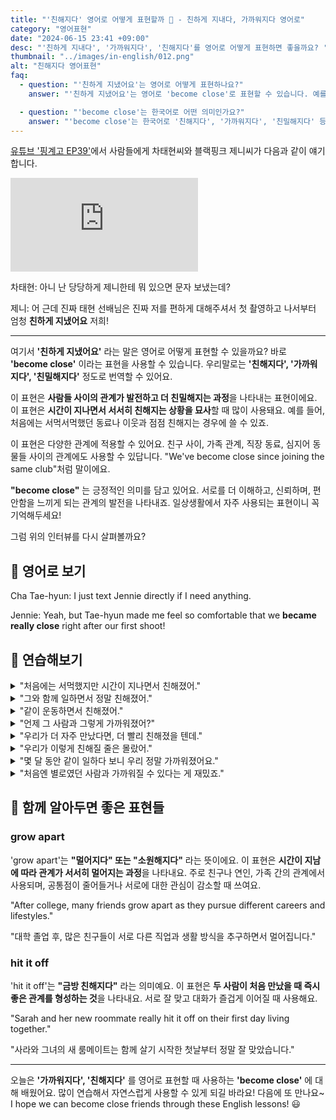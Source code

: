 ```yaml
---
title: "'친해지다' 영어로 어떻게 표현할까 🤝 - 친하게 지내다, 가까워지다 영어로"
category: "영어표현"
date: "2024-06-15 23:41 +09:00"
desc: "'친하게 지내다', '가까워지다', '친해지다'를 영어로 어떻게 표현하면 좋을까요? '첫 촬영하고 나서부터 엄청 친하게 지냈어요', '저를 편하게 대해주셔서 친하게 지냈어요' 등을 영어로 표현하는 법을 배워봅시다. 다양한 예문을 통해서 연습하고 본인의 표현으로 만들어 보세요."
thumbnail: "../images/in-english/012.png"
alt: "친해지다 영어표현"
faq:
  - question: "'친하게 지냈어요'는 영어로 어떻게 표현하나요?"
    answer: "'친하게 지냈어요'는 영어로 'become close'로 표현할 수 있습니다. 예를 들어, '우리는 대학에서 친하게 지냈어요'는 'We became close in college'로 말할 수 있습니다."

  - question: "'become close'는 한국어로 어떤 의미인가요?"
    answer: "'become close'는 한국어로 '친해지다', '가까워지다', '친밀해지다' 등의 의미입니다. 사람들 사이의 관계가 발전하여 더 친밀해지는 과정을 나타냅니다. 예를 들어, 'We became close over time'은 '시간이 지나면서 우리는 친해졌어요'라는 의미입니다."
---
```


[유튜브 '핑계고 EP39'](https://youtu.be/QaqbY4pqz1I?t=2385)에서 사람들에게 차태현씨와 블랙핑크 제니씨가 다음과 같이 얘기합니다.

<iframe class="youtube" src="https://www.youtube.com/embed/QaqbY4pqz1I?si=1111zg31E2euALUw&amp;start=2385" title="YouTube video player" frameborder="0" allow="accelerometer; autoplay; clipboard-write; encrypted-media; gyroscope; picture-in-picture; web-share" referrerpolicy="strict-origin-when-cross-origin" allowfullscreen></iframe>

차태현: 아니 난 당당하게 제니한테 뭐 있으면 문자 보냈는데?

제니: 어 근데 진짜 태현 선배님은 진짜 저를 편하게 대해주셔서 첫 촬영하고 나서부터 엄청 **친하게 지냈어요** 저희!

---

여기서 **'친하게 지냈어요'** 라는 말은 영어로 어떻게 표현할 수 있을까요? 바로 **'become close'** 이라는 표현을 사용할 수 있습니다. 우리말로는 **'친해지다', '가까워지다', '친밀해지다'** 정도로 번역할 수 있어요.

이 표현은 **사람들 사이의 관계가 발전하고 더 친밀해지는 과정**을 나타내는 표현이에요. 이 표현은 **시간이 지나면서 서서히 친해지는 상황을 묘사**할 때 많이 사용돼요. 예를 들어, 처음에는 서먹서먹했던 동료나 이웃과 점점 친해지는 경우에 쓸 수 있죠.

이 표현은 다양한 관계에 적용할 수 있어요. 친구 사이, 가족 관계, 직장 동료, 심지어 동물들 사이의 관계에도 사용할 수 있답니다. "We've become close since joining the same club"처럼 말이에요.

**"become close"** 는 긍정적인 의미를 담고 있어요. 서로를 더 이해하고, 신뢰하며, 편안함을 느끼게 되는 관계의 발전을 나타내죠. 일상생활에서 자주 사용되는 표현이니 꼭 기억해두세요!

그럼 위의 인터뷰를 다시 살펴볼까요?

<script async src="https://pagead2.googlesyndication.com/pagead/js/adsbygoogle.js?client=ca-pub-1465612013356152"
     crossorigin="anonymous"></script>
<!-- engple-horizontal-ad -->

<ins class="adsbygoogle"
     style="display:block"
     data-ad-client="ca-pub-1465612013356152"
     data-ad-slot="2106896038"
     data-ad-format="auto"
     data-full-width-responsive="true"></ins>

<script>
     (adsbygoogle = window.adsbygoogle || []).push({});
</script>

## 📖 영어로 보기

Cha Tae-hyun: I just text Jennie directly if I need anything.

Jennie: Yeah, but Tae-hyun made me feel so comfortable that we **became really close** right after our first shoot!

## 💬 연습해보기

<details>
<summary>"처음에는 서먹했지만 시간이 지나면서 친해졌어."</summary>
<span>"<a href="/blog/in-english/184.at-first/">At first</a>, it was <a href="/blog/in-english/124.awkward/">awkward</a>, but we became close <a href="/blog/in-english/189.over-time/">over time</a>."</span>
</details>

<details>
<summary>"그와 함께 일하면서 정말 친해졌어."</summary>
<span>"Working with him, we really became close."</span>
</details>

<details>
<summary>"같이 운동하면서 친해졌어."</summary>
<span>"We became close while working out together."</span>
</details>

<details>
<summary>"언제 그 사람과 그렇게 가까워졌어?"</summary>
<span>"When did you become close with him?"</span>
</details>

<details>
<summary>"우리가 더 자주 만났다면, 더 빨리 친해졌을 텐데."</summary>
<span>"If we had met more often, we would have become close much faster."</span>
</details>

<details>
<summary>"우리가 이렇게 친해질 줄은 몰랐어."</summary>
<span>"I never thought we would become close like this."</span>
</details>

<details>
<summary>"몇 달 동안 같이 일하다 보니 우리 정말 가까워졌어요."</summary>
<span>"We've been working together for months, and we've really become close."</span>
</details>

<details>
<summary>"처음엔 별로였던 사람과 가까워질 수 있다는 게 재밌죠."</summary>
<span>"It's funny how you can become close to someone you initially didn't like."</span>
</details>

## 🤝 함께 알아두면 좋은 표현들

### grow apart

'grow apart'는 **"멀어지다" 또는 "소원해지다"** 라는 뜻이에요. 이 표현은 **시간이 지남에 따라 관계가 서서히 멀어지는 과정**을 나타내요. 주로 친구나 연인, 가족 간의 관계에서 사용되며, 공통점이 줄어들거나 서로에 대한 관심이 감소할 때 쓰여요.

"After college, many friends grow apart as they pursue different careers and lifestyles."

"대학 졸업 후, 많은 친구들이 서로 다른 직업과 생활 방식을 추구하면서 멀어집니다."

### hit it off

'hit it off'는 **"금방 친해지다"** 라는 의미예요. 이 표현은 **두 사람이 처음 만났을 때 즉시 좋은 관계를 형성하는 것**을 나타내요. 서로 잘 맞고 대화가 즐겁게 이어질 때 사용해요.

"Sarah and her new roommate really hit it off on their first day living together."

"사라와 그녀의 새 룸메이트는 함께 살기 시작한 첫날부터 정말 잘 맞았습니다."

---

오늘은 **'가까워지다', '친해지다'** 를 영어로 표현할 때 사용하는 **'become close'** 에 대해 배웠어요. 많이 연습해서 자연스럽게 사용할 수 있게 되길 바라요! 다음에 또 만나요~ I hope we can become close friends through these English lessons! 😃
